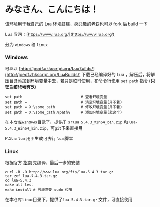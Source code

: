 # みなさん、こんにちは！

该环境用于我自己的 Lua 环境搭建，感兴趣的老铁也可以 fork 后 build 一下



Lua 官网：[https://www.lua.org/](https://www.lua.org/)



分为 `windows` 和 `linux`

### Windows

可以从 [http://joedf.ahkscript.org/LuaBuilds/](http://joedf.ahkscript.org/LuaBuilds/) 下载已经编译好的 Lua ，解压后，将解压目录添加到环境变量中去，若只是临时使用，在命令行使用 `set path` 指令 (**只在当前终端有效**)

```shell
set path                           # 查看环境变量
set path =                         # 清空环境变量(用不着)
set path = X:\some_path            # 修改环境变量(用不着)
set path = X:\some_path;%path%     # 添加环境变量(就这个)
```

在本仓库`windows`目录下，提供了 `srlua-5.4.3_Win64_bin.zip` 和 `lua-5.4.3_Win64_bin.zip`，可`git`下来直接用

P.S. `srlua` 用于生成可执行 `lua` 脚本

### Linux

根据官方 [指南](https://www.lua.org/download.html) 先编译，最后一步的安装

```shell
curl -R -O http://www.lua.org/ftp/lua-5.4.3.tar.gz
tar zxf lua-5.4.3.tar.gz
cd lua-5.4.3
make all test
make install # 可能需要 sudo 权限
```

在本仓库`linux`目录下，提供了`lua-5.4.3.tar.gz` 文件，可直接使用

